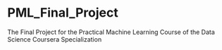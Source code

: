 # PML_Final_Project
The Final Project for the Practical Machine Learning Course of the Data Science Coursera Specialization
